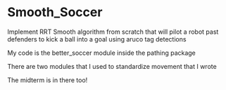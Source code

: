 # Smooth_Soccer
Implement RRT Smooth algorithm from scratch that will pilot a robot past defenders to kick a ball into a goal using aruco tag detections

My code is the better_soccer module inside the pathing package

There are two modules that I used to standardize movement that I wrote

The midterm is in there too!
